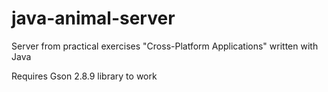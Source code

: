 # java-animal-server
Server from practical exercises "Cross-Platform Applications" written with Java 

Requires Gson 2.8.9 library to work
